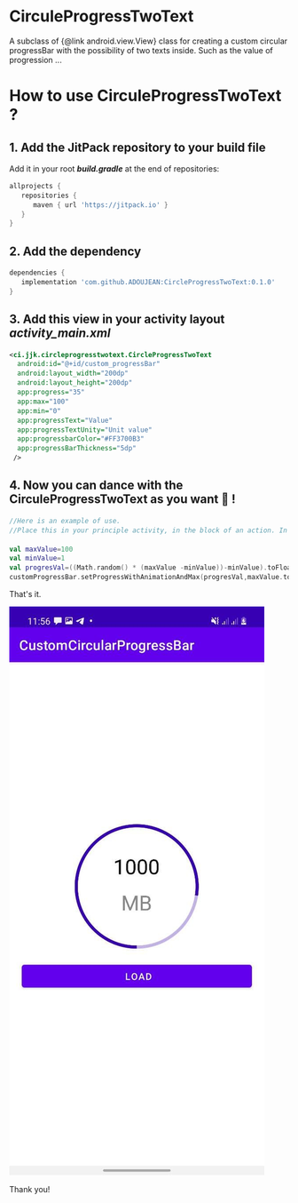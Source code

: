 # CirculeProgressTwoText
A subclass of {@link android.view.View} class for creating a custom circular progressBar with the possibility of two texts inside. Such as the value of progression ...

# How to use CirculeProgressTwoText ?

## 1. Add the JitPack repository to your build file
Add it in your root ***build.gradle*** at the end of repositories:

```gradle
allprojects {
   repositories {
      maven { url 'https://jitpack.io' }
   }
}
```

## 2. Add the dependency

```gradle
dependencies {
   implementation 'com.github.ADOUJEAN:CircleProgressTwoText:0.1.0'
}
```

## 3. Add this view in your activity layout ***activity_main.xml***

```xml
<ci.jjk.circleprogresstwotext.CircleProgressTwoText
  android:id="@+id/custom_progressBar"
  android:layout_width="200dp"
  android:layout_height="200dp"
  app:progress="35"
  app:max="100"
  app:min="0"
  app:progressText="Value"
  app:progressTextUnity="Unit value"
  app:progressbarColor="#FF3700B3"
  app:progressBarThickness="5dp"
 />
```

## 4. Now you can dance with the CirculeProgressTwoText as you want :dancer: !

```kotlin
//Here is an example of use.
//Place this in your principle activity, in the block of an action. In my example I used a button

val maxValue=100
val minValue=1
val progresVal=((Math.random() * (maxValue -minValue))-minValue).toFloat()
customProgressBar.setProgressWithAnimationAndMax(progresVal,maxValue.toFloat())
```

That's it.

![ScreenShot](/photo_2021-06-09_11-58-12.jpg)

Thank you!
